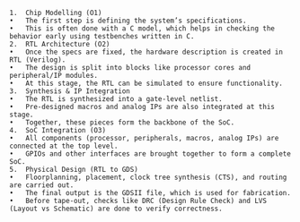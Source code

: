 	1.	Chip Modelling (O1)
	•	The first step is defining the system’s specifications.
	•	This is often done with a C model, which helps in checking the behavior early using testbenches written in C.
	2.	RTL Architecture (O2)
	•	Once the specs are fixed, the hardware description is created in RTL (Verilog).
	•	The design is split into blocks like processor cores and peripheral/IP modules.
	•	At this stage, the RTL can be simulated to ensure functionality.
	3.	Synthesis & IP Integration
	•	The RTL is synthesized into a gate-level netlist.
	•	Pre-designed macros and analog IPs are also integrated at this stage.
	•	Together, these pieces form the backbone of the SoC.
	4.	SoC Integration (O3)
	•	All components (processor, peripherals, macros, analog IPs) are connected at the top level.
	•	GPIOs and other interfaces are brought together to form a complete SoC.
	5.	Physical Design (RTL to GDS)
	•	Floorplanning, placement, clock tree synthesis (CTS), and routing are carried out.
	•	The final output is the GDSII file, which is used for fabrication.
	•	Before tape-out, checks like DRC (Design Rule Check) and LVS (Layout vs Schematic) are done to verify correctness.

